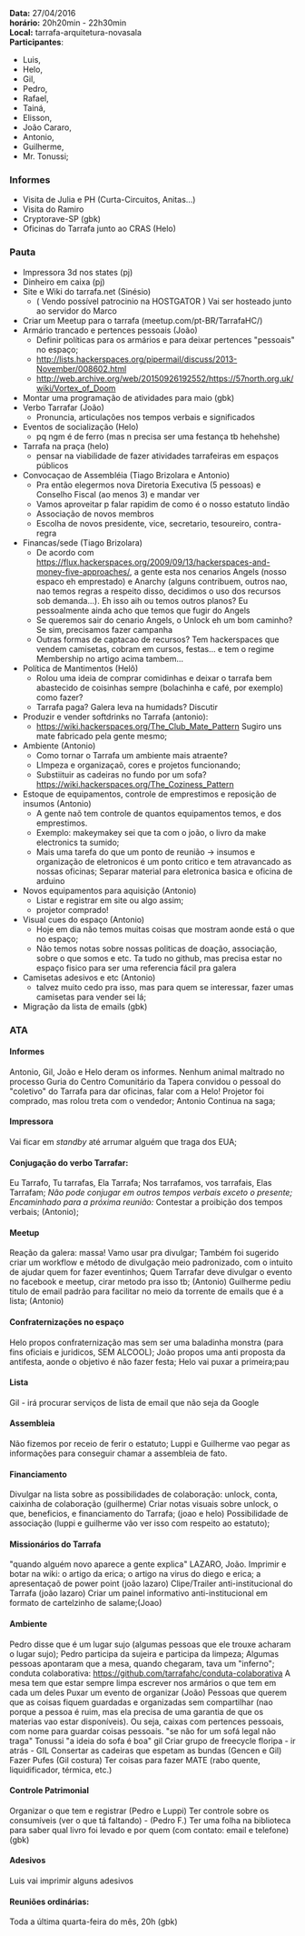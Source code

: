 
__Data:__ 27/04/2016  
__horário:__ 20h20min - 22h30min  
__Local:__ tarrafa-arquitetura-novasala  
__Participantes__:  

- Luis, 
- Helo,
- Gil,
- Pedro,
- Rafael,
- Tainá, 
- Elisson, 
- João Cararo, 
- Antonio, 
- Guilherme, 
- Mr. Tonussi;

### Informes ###
- Visita de Julia e PH (Curta-Circuitos, Anitas...)
- Visita do Ramiro
- Cryptorave-SP (gbk)
- Oficinas do Tarrafa junto ao CRAS (Helo)

### Pauta

- Impressora 3d nos states (pj)
- Dinheiro em caixa (pj)
- Site e Wiki do tarrafa.net (Sinésio)
  - ( Vendo possível patrocinio na HOSTGATOR ) Vai ser hosteado junto ao servidor do Marco
- Criar um Meetup para o tarrafa  (meetup.com/pt-BR/TarrafaHC/)
- Armário trancado e pertences pessoais (João)
  -  Definir políticas para os armários e para deixar pertences "pessoais" no espaço;
  - http://lists.hackerspaces.org/pipermail/discuss/2013-November/008602.html
  - http://web.archive.org/web/20150926192552/https://57north.org.uk/wiki/Vortex_of_Doom
- Montar uma programação de atividades para maio (gbk)
- Verbo Tarrafar (João)
  - Pronuncia, articulações nos tempos verbais e significados
- Eventos de socialização (Helo)
  - pq ngm é de ferro (mas n precisa ser uma festança tb hehehshe)
- Tarrafa na praça (helo)
  - pensar na viabilidade de fazer atividades tarrafeiras em espaços públicos
- Convocaçao de Assembléia (Tiago Brizolara e Antonio)
  * Pra então elegermos nova Diretoria Executiva (5 pessoas) e Conselho Fiscal (ao menos 3) e mandar ver
  * Vamos aproveitar p falar rapidim de como é o nosso estatuto lindão
  - Associação de novos membros
  - Escolha de novos presidente, vice, secretario, tesoureiro, contra-regra
- Financas/sede (Tiago Brizolara)
  * De acordo com https://flux.hackerspaces.org/2009/09/13/hackerspaces-and-money-five-approaches/, a gente esta nos cenarios Angels (nosso espaco eh emprestado) e Anarchy (alguns contribuem, outros nao, nao temos regras a respeito disso, decidimos o uso dos recursos sob demanda...). Eh isso aih ou temos outros planos? Eu pessoalmente ainda acho que temos que fugir do Angels
  - Se queremos sair do cenario Angels, o Unlock eh um bom caminho? Se sim, precisamos fazer campanha
  * Outras formas de captacao de recursos? Tem hackerspaces que vendem camisetas, cobram em cursos, festas... e tem o regime Membership no artigo acima tambem...
- Política de Mantimentos  (Helô)
  - Rolou uma ideia de comprar comidinhas e deixar o tarrafa bem abastecido de coisinhas sempre (bolachinha e café, por exemplo) como fazer?
  - Tarrafa paga? Galera leva na humidads? Discutir
- Produzir e vender softdrinks no Tarrafa (antonio): 
  - https://wiki.hackerspaces.org/The_Club_Mate_Pattern Sugiro uns mate fabricado pela gente mesmo;
- Ambiente (Antonio)
  - Como tornar o Tarrafa um ambiente mais atraente?
  - LImpeza e organizaçaõ, cores e projetos funcionando;
  - Substiituir as cadeiras no fundo por um sofa? https://wiki.hackerspaces.org/The_Coziness_Pattern
- Estoque de equipamentos, controle de emprestimos e reposição de insumos (Antonio)
  - A gente naõ tem controle de quantos equipamentos temos, e dos emprestimos.
  - Exemplo: makeymakey sei que ta com o joão, o livro da make electronics ta sumido;
  - Mais uma tarefa do que um ponto de reunião -> insumos e organização de eletronicos é um ponto critico e tem atravancado as nossas oficinas; Separar material para eletronica basica e oficina de arduino
- Novos equipamentos para aquisição (Antonio)
  - Listar e registrar em site ou algo assim;
  - projetor comprado!
- Visual cues do espaço (Antonio)
  - Hoje em dia não temos muitas coisas que mostram aonde está o que no espaço;
  - Não temos notas sobre nossas politicas de doação, associação, sobre o que somos e etc. Ta tudo no github, mas precisa estar no espaço fisico para ser uma referencia fácil pra galera
- Camisetas adesivos e etc (Antonio)
  - talvez muito cedo pra isso, mas para quem se interessar, fazer umas camisetas para vender sei lá;
- Migração da lista de emails (gbk)

### ATA ###

#### Informes ####

Antonio, Gil, João e Helo deram os informes. Nenhum animal maltrado no processo
Guria do Centro Comunitário da Tapera convidou o pessoal do "coletivo" do Tarrafa para dar oficinas, falar com a Helo!
Projetor foi comprado, mas rolou treta com o vendedor; Antonio Continua na saga;

#### Impressora ####
Vai ficar em _standby_ até arrumar alguém que traga dos EUA;

#### Conjugação do verbo Tarrafar: ####
Eu Tarrafo, Tu tarrafas, Ela Tarrafa; Nos tarrafamos, vos tarrafais, Elas Tarrafam;
_Não pode conjugar em outros tempos verbais exceto o presente;_
_Encaminhado para a próxima reunião:_ Contestar a proibição dos tempos verbais; (Antonio);

#### Meetup ####
Reação da galera: massa! Vamo usar pra divulgar; 
Também foi sugerido criar um workflow e método de divulgação meio padronizado, com o intuito de ajudar quem for fazer eventinhos;
Quem Tarrafar deve divulgar o evento no facebook e meetup, cirar metodo pra isso tb; (Antonio)
Guilherme pediu titulo de email padrão para facilitar no meio da torrente de emails que é a lista; (Antonio)

#### Confraternizações no espaço ####
Helo propos confraternização mas sem ser uma baladinha monstra (para fins oficiais e juridicos, SEM ALCOOL); 
João propos uma anti proposta da antifesta, aonde o objetivo é não fazer festa; 
Helo vai puxar a primeira;pau

#### Lista ####
Gil - irá procurar serviços de lista de email que não seja da Google

#### Assembleia ####
Não fizemos por receio de ferir o estatuto;
Luppi e Guilherme vao pegar as informações para conseguir chamar a assembleia de fato.

#### Financiamento ####
Divulgar na lista sobre as possibilidades de colaboração: unlock, conta, caixinha de colaboração (guilherme)
Criar notas visuais sobre unlock, o que, beneficios, e financiamento do Tarrafa; (joao e helo)
Possibilidade de associação (luppi e guilherme vão ver isso com respeito ao estatuto);

#### Missionários do Tarrafa ####
"quando alguém novo aparece a gente explica" LAZARO, João.
Imprimir e botar na wiki: o artigo da erica; o artigo na virus do diego e erica; a apresentaçaõ de power point (joão lazaro)
Clipe/Trailer anti-institucional do Tarrafa (joão lazaro)
Criar um painel informativo anti-institucional em formato de cartelzinho de salame;(Joao)

#### Ambiente ####
Pedro disse que é um lugar sujo (algumas pessoas que ele trouxe acharam o lugar sujo);
Pedro participa da sujeira e participa da limpeza;
Algumas pessoas apontaram que a mesa, quando chegaram, tava um "inferno";
conduta colaborativa: https://github.com/tarrafahc/conduta-colaborativa
A mesa tem que estar sempre limpa
escrever nos armários o que tem em cada um deles
Puxar um evento de organizar (João)
Pessoas que querem que as coisas fiquem guardadas e organizadas sem compartilhar (nao porque a pessoa é ruim, mas ela precisa de uma garantia de que os materias vao estar disponíveis). Ou seja, caixas com pertences pessoais, com nome para guardar coisas pessoais.
"se não for um sofá legal não traga" Tonussi
"a ideia do sofa é boa" gil
Criar grupo de freecycle floripa - ir atrás - GIL 
Consertar as cadeiras que espetam as bundas (Gencen e Gil)
Fazer Pufes (Gil costura)
Ter coisas para fazer MATE (rabo quente, liquidificador, térmica, etc.)

#### Controle Patrimonial #####
Organizar o que tem e registrar (Pedro e Luppi)
Ter controle sobre os consumíveis (ver o que tá faltando) - (Pedro F.)
Ter uma folha na biblioteca para saber qual livro foi levado e por quem (com contato: email e telefone) (gbk)

#### Adesivos ####
Luis vai imprimir alguns adesivos

#### Reuniões ordinárias: ####
Toda a última quarta-feira do mês, 20h (gbk)
